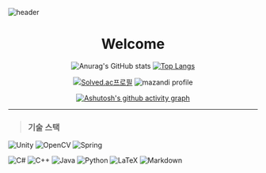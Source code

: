 ![header](https://capsule-render.vercel.app/api?type=speech&color=0:F2F2F2,100:FFFBDE&height=300&section=header&text=Hyun&animation=fadeIn&fontAlign=75&fontSize=90)

<div align="center">

# Welcome

![Anurag's GitHub stats](https://github-readme-stats.vercel.app/api?username=Ohhyuntaek&show_icons=true&theme=defalte) 
[![Top Langs](https://github-readme-stats.vercel.app/api/top-langs/?username=Ohhyuntaek&layout=compact)](https://github.com/Ohhyuntaek/github-readme-stats)

[![Solved.ac프로필](http://mazassumnida.wtf/api/v2/generate_badge?boj=penguin4404)](https://solved.ac/penguin4404)
![mazandi profile](http://mazandi.herokuapp.com/api?handle=penguin4404&theme=warm)


[![Ashutosh's github activity graph](https://github-readme-activity-graph.vercel.app/graph?username=Ohhyuntaek&theme=react)](https://github.com/Ohhyuntaek/github-readme-activity-graph)

---

</div>

<div align="left">

> ### 기술 스택
![Unity](https://img.shields.io/badge/unity-%23000000.svg?style=for-the-badge&logo=unity&logoColor=white)
![OpenCV](https://img.shields.io/badge/opencv-%23white.svg?style=for-the-badge&logo=opencv&logoColor=white)
![Spring](https://img.shields.io/badge/spring-%236DB33F.svg?style=for-the-badge&logo=spring&logoColor=white)

![C#](https://img.shields.io/badge/c%23-%23239120.svg?style=for-the-badge&logo=csharp&logoColor=white)
![C++](https://img.shields.io/badge/c++-%2300599C.svg?style=for-the-badge&logo=c%2B%2B&logoColor=white)
![Java](https://img.shields.io/badge/java-%23ED8B00.svg?style=for-the-badge&logo=openjdk&logoColor=white)
![Python](https://img.shields.io/badge/python-3670A0?style=for-the-badge&logo=python&logoColor=ffdd54)
![LaTeX](https://img.shields.io/badge/latex-%23008080.svg?style=for-the-badge&logo=latex&logoColor=white)
![Markdown](https://img.shields.io/badge/markdown-%23000000.svg?style=for-the-badge&logo=markdown&logoColor=white)



</div>

<!--
**Ohhyuntaek/Ohhyuntaek** is a ✨ _special_ ✨ repository because its `README.md` (this file) appears on your GitHub profile.

Here are some ideas to get you started:

- 🔭 I’m currently working on ...
- 🌱 I’m currently learning ...
- 👯 I’m looking to collaborate on ...
- 🤔 I’m looking for help with ...
- 💬 Ask me about ...
- 📫 How to reach me: ...
- 😄 Pronouns: ...
- ⚡ Fun fact: ...
-->

